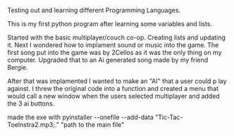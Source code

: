 Testing out and learning different Programming Languages. 

This is my first python program after learning some variables and lists.

Started with the basic multiplayer/couch co-op. Creating lists and updating it. 
Next I wondered how to implament sound or music into the game. The first song put into the game was by 2Cellos as it was the only thing on my computer.
Upgraded that to an Ai generated song made by my friend Bergie.

After that was implamented I wanted to make an "AI" that a user could p lay against.
I threw the original code into a function and created a menu that would call a new window when the users selected multiplayer and added the 3 ai buttons. 




made the exe with 
 pyinstaller --onefile --add-data "Tic-Tac-ToeInstra2.mp3;." "path to the main file"
